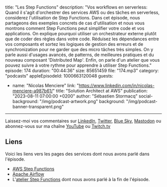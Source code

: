 title: "Les Step Functions"
description: "Vos workflows en serverless: Quand il s'agit d'orchestrer des services AWS ou des tâches en serverless, considerez l'utilisation de Step Functions. Dans cet épisode, nous partageons des exemples concrets de cas d'utilisation et nous vous montrons comment Step Functions peut simplifier votre code et vos applications. On explique pourquoi utiliser un orchestrateur externe plutôt que de coder des règles dans votre code. Réduisez les dépendances entre vos composants et sortez les logiques de gestion des erreurs et de synchronization pour ne garder que des micro tâches très simples. On y parle aussi d'usages avancés, de patterns, de meilleures pratiques et du nouveau composant 'Distributed Map'. Enfin, on parle d'un atelier que vous pouvez suivre à votre rythme pour apprendre à utiliser Step Functions."
episode: 174
duration: "00:44:36"
size: 85651459
file: "174.mp3"
category: "podcasts"
appleEpisodeId: 1000663120048
guests:
  - name: "Nicolas Menciere"
    link: "https://www.linkedin.com/in/nicolas-menciere-a987b61/"
    title: "Solution Architect at AWS"
publication: "2023-08-11 07:00:00 +0200"
author: "Sébastien Stormacq"
social-background: "/img/podcast-artwork.png"
background: "/img/podcast-banner-transparent.png"
---

Laissez-moi vos commentaires sur [LinkedIn](https://www.linkedin.com/in/sebastienstormacq/), [Twitter](https://twitter.com/sebsto), [Blue Sky](https://bsky.app/profile/sebsto.bsky.social), [Mastodon](https://awscommunity.social/@sebsto) ou abonnez-vous sur ma chaîne [YouTube](https://www.youtube.com/sebsto) ou [Twitch.tv](https://www.twitch.tv/sebAWS)

## Liens

Voici les liens vers les pages des services dont nous avons parlé dans l'épisode.

- [AWS Step Functions](https://docs.aws.amazon.com/step-functions/latest/dg/welcome.html)
- [Apache Airflow](https://airflow.apache.org)
- L'[atelier Step Functions](https://catalog.workshops.aws/stepfunctions/fr-FR) dont nous avons parlé à la fin de l'épisode.